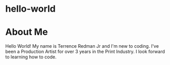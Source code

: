 # hello-world

<h1>About Me</h1>

<p>Hello World! My name is Terrence Redman Jr and I'm new to coding. I've been a Production Artist for over 3 years in the Print Industry. I look forward to learning how to code.</p>
